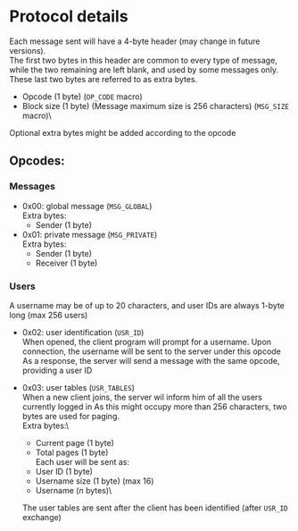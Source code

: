 # Protocol details

Each message sent will have a 4-byte header (may change in future versions).\
The first two bytes in this header are common to every type of message,\
while the two remaining are left blank, and used by some messages only.\
These last two bytes are referred to as extra bytes.

+ Opcode (1 byte) (`OP_CODE` macro)
+ Block size (1 byte) (Message maximum size is 256 characters) (`MSG_SIZE` macro)\

Optional extra bytes might be added according to the opcode

## Opcodes:

### Messages

+ 0x00: global message (`MSG_GLOBAL`)\
	Extra bytes:
	- Sender (1 byte)
+ 0x01: private message (`MSG_PRIVATE`)\
	Extra bytes:
	- Sender (1 byte)
	- Receiver (1 byte)

### Users

A username may be of up to 20 characters, and user IDs are always 1-byte long (max 256 users)

+ 0x02: user identification (`USR_ID`)\
	When opened, the client program will prompt for a username.
	Upon connection, the username will be sent to the server under this opcode
	As a response, the server will send a message with the same opcode, providing
	a user ID
+ 0x03: user tables (`USR_TABLES`)\
	When a new client joins, the server wil inform him of all the users currently logged in
	As this might occupy more than 256 characters, two bytes are used for paging.\
	Extra bytes:\
	- Current page (1 byte)
	- Total pages (1 byte)\
	Each user will be sent as:
	- User ID (1 byte)
	- Username size (1 byte) (max 16)
	- Username (_n_ bytes)\

	The user tables are sent after the client has been identified (after `USR_ID` exchange)
